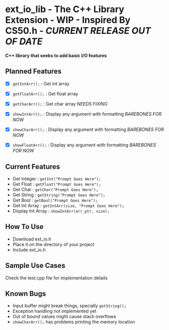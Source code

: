 # ext_io_lib - The C++ Library Extension - WIP - Inspired By CS50.h - *CURRENT RELEASE OUT OF DATE*
**C++ library that seeks to add basic I/O features**



## Planned Features
- [X] `getIntArr();` : Get int array
- [X] `getFloatArr();` : Get float array
- [X] `getCharArr();` : Get char array *NEEDS FIXING*
- [X] `showIntArr();` : Display any argument with formatting *BAREBONES FOR NOW*
- [X] `showCharArr();` : Display any argument with formatting *BAREBONES FOR NOW* 
- [X] `showFloatArr();` : Display any argument with formatting *BAREBONES FOR NOW*



## Current Features
- Get Integer : `getInt("Prompt Goes Here");`
- Get Float   : `getFloat("Prompt Goes Here");`
- Get Char    : `getChar("Prompt Goes Here");`
- Get String  : `getString("Prompt Goes Here");`
- Get Bool    : `getBool("Prompt Goes Here");`
- Get Int Array : `getIntArr(size, "Prompt Goes Here");`
- Display Int Array : `showIntArr(arr_ptr, size);`



## How To Use 
- Download ext_io.h
- Place it on the directory of your project
- Include ext_io.h



## Sample Use Cases
Check the test.cpp file for implementation details



## Known Bugs
- Input buffer might break things, specially `getString();`
- Exception handling not implemented yet
- Out of bound values might cause stack overflows
- `showCharArr();` has problems printing the memory location 


